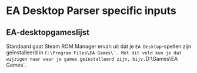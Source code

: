 # EA Desktop Parser specific inputs

## EA-desktopgameslijst

Standaard gaat Steam ROM Manager ervan uit dat je `EA Desktop`-spellen zijn geïnstalleerd in ``C:\Program Files\EA Games\`. Met dit veld kun je dat wijzigen naar waar je games geïnstalleerd zijn, bijv.``D:\Games\EA Games`.

